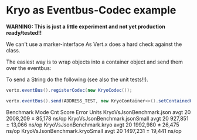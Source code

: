 # Kryo as Eventbus-Codec example

__WARNING: This is just a little experiment and not yet production ready/tested!!__

We can't use a marker-interface As Vert.x does a hard check against the class.
 
The easiest way is to wrap objects into a container object and send them over the eventbus:

To send a String do the following (see also the unit tests!!).
```java
vertx.eventBus().registerCodec(new KryoCodec());

vertx.eventBus().send(ADDRESS_TEST, new KryoContainer<>().setContainedObject("123"));
```
Benchmark                      Mode  Cnt     Score    Error  Units
KryoVsJsonBenchmark.json       avgt   20  2008,209 ± 85,178  ns/op
KryoVsJsonBenchmark.jsonSmall  avgt   20   927,851 ± 13,066  ns/op
KryoVsJsonBenchmark.kryo       avgt   20  1992,980 ± 26,475  ns/op
KryoVsJsonBenchmark.kryoSmall  avgt   20  1497,231 ± 19,441  ns/op





